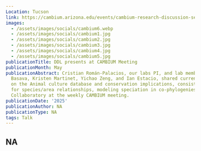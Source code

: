 ```yaml
---
Location: Tucson
link: https://cambium.arizona.edu/events/cambium-research-discussion-series-2
images:
  - /assets/images/socials/cambium6.webp
  - /assets/images/socials/cambium1.jpg
  - /assets/images/socials/cambium2.jpg
  - /assets/images/socials/cambium3.jpg
  - /assets/images/socials/cambium4.jpg
  - /assets/images/socials/cambium5.jpg
publicationTitle: DDL presents at CAMBIUM Meeting
publicationMonth: May
publicationAbstract: Cristian Román-Palacios, our labs PI, and lab members, Kiran
  Basava, Kristen Martinet, Yichao Zeng, and Ian Estacio, shared current research
  on the Animal culture database and conservation implications, consistency in breakpoints
  for species/area relationships, modeling speciation in co-phylogenies, and a NAS-based
  Collaboratory at the weekly CAMBIUM meeting.
publicationDate: '2025'
publicationAuthor: NA
publicationType: NA
tags: Talk
---
```


NA
---
